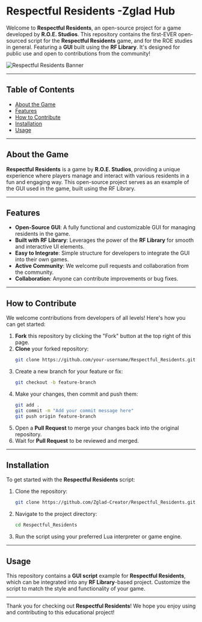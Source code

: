 # Respectful Residents -Zglad Hub

Welcome to **Respectful Residents**, an open-source project for a game developed by **R.O.E. Studios**. This repository contains the first-EVER open-sourced script for the **Respectful Residents** game, and for the ROE studies in general. Featuring a **GUI** built using the **RF Library**. It's designed for public use and open to contributions from the community!

![Respectful Residents Banner](https://avatars.githubusercontent.com/u/183560914?s=400&u=d442c46feb9cf20a1b0858238ef277b2d4c35936&v=4)


---

## Table of Contents
- [About the Game](#about-the-game)
- [Features](#features)
- [How to Contribute](#how-to-contribute)
- [Installation](#installation)
- [Usage](#usage)

---

## About the Game

**Respectful Residents** is a game by **R.O.E. Studios**, providing a unique experience where players manage and interact with various residents in a fun and engaging way. This open-source project serves as an example of the GUI used in the game, built using the RF Library.

---

## Features

- **Open-Source GUI**: A fully functional and customizable GUI for managing residents in the game.
- **Built with RF Library**: Leverages the power of the **RF Library** for smooth and interactive UI elements.
- **Easy to Integrate**: Simple structure for developers to integrate the GUI into their own games.
- **Active Community**: We welcome pull requests and collaboration from the community.
- **Collaboration**: Anyone can contribute improvements or bug fixes.

---

## How to Contribute

We welcome contributions from developers of all levels! Here's how you can get started:

1. **Fork** this repository by clicking the "Fork" button at the top right of this page.
2. **Clone** your forked repository:
    ```bash
    git clone https://github.com/your-username/Respectful_Residents.git
    ```
3. Create a new branch for your feature or fix:
    ```bash
    git checkout -b feature-branch
    ```
4. Make your changes, then commit and push them:
    ```bash
    git add .
    git commit -m "Add your commit message here"
    git push origin feature-branch
    ```
5. Open a **Pull Request** to merge your changes back into the original repository.
6. Wait for **Pull Request** to be reviewed and merged.

---

## Installation

To get started with the **Respectful Residents** script:

1. Clone the repository:
    ```bash
    git clone https://github.com/Zglad-Creator/Respectful_Residents.git
    ```

2. Navigate to the project directory:
    ```bash
    cd Respectful_Residents
    ```

3. Run the script using your preferred Lua interpreter or game engine.

---

## Usage

This repository contains a **GUI script** example for **Respectful Residents**, which can be integrated into any **RF Library**-based project. Customize the script to match the style and functionality of your game.

---

Thank you for checking out **Respectful Residents**! We hope you enjoy using and contributing to this educational project!
